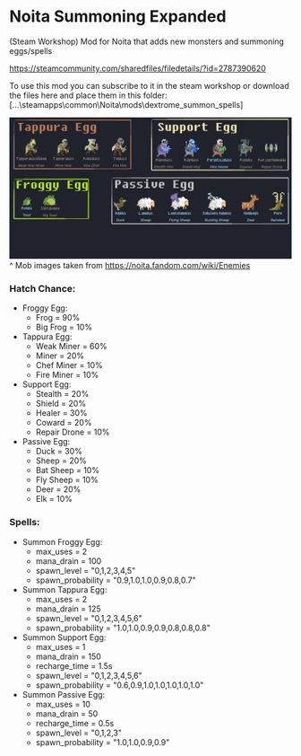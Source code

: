 # Noita Summoning Expanded
(Steam Workshop) Mod for Noita that adds new monsters and summoning eggs/spells

https://steamcommunity.com/sharedfiles/filedetails/?id=2787390620

To use this mod you can subscribe to it in the steam workshop or download the files here and place them in this folder: [...\steamapps\common\Noita\mods\dextrome_summon_spells]

![workshop_preview_image](https://github.com/Dextrome/noita-summoning-expanded/blob/main/workshop_preview_image.png)
^ Mob images taken from https://noita.fandom.com/wiki/Enemies

<h3>Hatch Chance:</h3>

* Froggy Egg:
    - Frog = 90%
    - Big Frog = 10%
* Tappura Egg:
    - Weak Miner = 60%
    - Miner = 20%
    - Chef Miner = 10%
    - Fire Miner = 10%
* Support Egg:
    - Stealth = 20%
    - Shield = 20%
    - Healer = 30%
    - Coward = 20%
    - Repair Drone = 10%
* Passive Egg:
    - Duck = 30%
    - Sheep = 20%
    - Bat Sheep = 10%
    - Fly Sheep = 10%
    - Deer = 20%
    - Elk = 10%

<h3> Spells: </h3>

* Summon Froggy Egg:
    - max_uses                          = 2
    - mana_drain                        = 100
    - spawn_level                       = "0,1,2,3,4,5"
	- spawn_probability                 = "0.9,1.0,1.0,0.9,0.8,0.7"
* Summon Tappura Egg:
    - max_uses                          = 2
    - mana_drain                        = 125
    - spawn_level                       = "0,1,2,3,4,5,6"
	- spawn_probability                 = "1.0,1.0,0.9,0.9,0.8,0.8,0.8"
* Summon Support Egg:
    - max_uses                          = 1
    - mana_drain                        = 150
    - recharge_time                     = 1.5s
    - spawn_level                       = "0,1,2,3,4,5,6"
	- spawn_probability                 = "0.6,0.9,1.0,1.0,1.0,1.0,1.0"
* Summon Passive Egg:
    - max_uses                          = 10
    - mana_drain                        = 50
    - recharge_time                     = 0.5s
    - spawn_level                       = "0,1,2,3"
	- spawn_probability                 = "1.0,1.0,0.9,0.9"
    